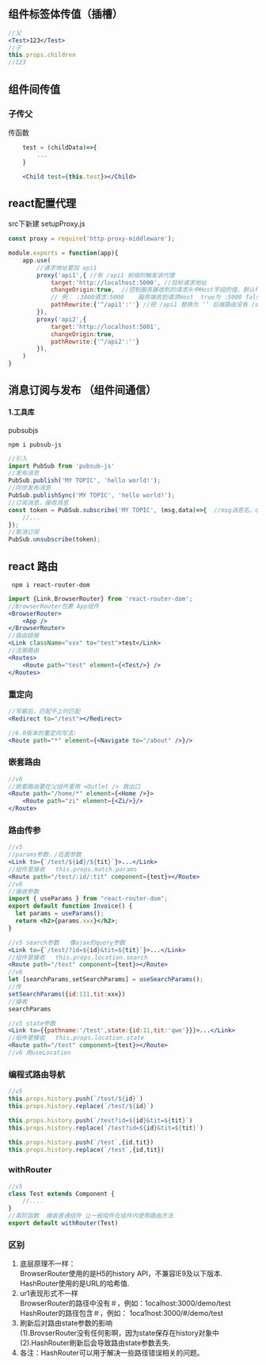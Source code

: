## 组件标签体传值（插槽）
```jsx
//父
<Test>123</Test>
//子
this.props.children
//123
```
## 组件间传值
### 子传父  
传函数  

```jsx
    test = (childData)=>{
        ...
    }

    <Child test={this.test}></Child>
```

## react配置代理
src下新建 setupProxy.js
```js
const proxy = require('http-proxy-middleware');

module.exports = function(app){
    app.use(
        //请求地址要加 api1 
        proxy('api1',{ //有 /api1 前缀的触发该代理
            target:'http://localhost:5000', //目标请求地址
            changeOrigin:true,  //控制服务器收到的请求头中Host字段的值，默认false ，建议true
            // 例： :3000请求:5000    服务端收到请求Host  true为 :5000 false为 :3000
            pathRewrite:{'^/api1':''} //把 /api1 替换为 ‘’ 后端路由没有 /api1 
        }),
        proxy('api2',{
            target:'http://localhost:5001',
            changeOrigin:true,
            pathRewrite:{'^/api2':''}
        }),
    )
}
```

## 消息订阅与发布 （组件间通信）
#### 1.工具库
pubsubjs  
```
npm i pubsub-js
```
```js
//引入
import PubSub from 'pubsub-js'
//发布消息
PubSub.publish('MY TOPIC', 'hello world!');
//同步发布消息
PubSub.publishSync('MY TOPIC', 'hello world!');
//订阅消息，接收消息
const token = PubSub.subscribe('MY TOPIC', (msg,data)=>{  //msg消息名，data接收的数据
    //...
});
//取消订阅
PubSub.unsubscribe(token);
```

 ## react 路由
     npm i react-router-dom
```jsx
import {Link,BrowserRouter} from 'react-router-dom';
//BrowserRouter包裹 App组件
<BrowserRouter>
    <App />
</BrowserRouter>
//路由链接
<Link className="xxx" to="test">test</Link>
//注册路由
<Routes>
    <Route path="test" element={<Test/>} />
</Routes>
```
### 重定向
```jsx
//写最后，匹配不上时匹配
<Redirect to="/test"></Redirect>

//6.0版本的重定向写法:  
<Route path="*" element={<Navigate to="/about" />}/>
```
### 嵌套路由
```jsx
//v6
//嵌套路由要在父组件里用 <Outlet /> 做出口
<Route path="/home/*" element={<Home />}>
    <Route path="zi" element={<Zi/>}/>
</Route>
```
### 路由传参
```jsx
//v5
//params参数，/后面参数
<Link to={`/test/${id}/${tit}`}>...</Link>
//组件里接收   this.props.match.params
<Route path="/test/:id/:tit" component={test}></Route>
//v6
//接收参数
import { useParams } from "react-router-dom";
export default function Invoice() {
  let params = useParams();
  return <h2>{params.xxx}</h2>;
}

//v5 search参数   像ajax的query参数
<Link to={`/test/?id=${id}&tit=${tit}`}>...</Link>
//组件里接收   this.props.location.search
<Route path="/test" component={test}></Route>
//v6
let [searchParams,setSearchParams] = useSearchParams();
//传
setSearchParams({id:111,tit:xxx})
//接收
searchParams

//v5 state参数
<Link to={{pathname:'/test',state:{id:11,tit:'qwe'}}}>...</Link>
//组件里接收   this.props.location.state
<Route path="/test" component={test}></Route>
//v6 用useLocation
```
### 编程式路由导航
```jsx
//v5
this.props.history.push(`/test/${id}`)
this.props.history.replace(`/test/${id}`)

this.props.history.push(`/test?id=${id}&tit=${tit}`)
this.props.history.replace(`/test?id=${id}&tit=${tit}`)

this.props.history.push(`/test`,{id,tit})
this.props.history.replace(`/test`,{id,tit})
```
### withRouter
```jsx
//v5
class Test extends Component {
    //....
}
//高阶函数  接收普通组件 让一般组件在组件内使用路由方法
export default withRouter(Test)
```
###  区别
1. 底层原理不一样：  
  BrowserRouter使用的是H5的history API，不兼容IE9及以下版本.  
  HashRouter使用的是URL的哈希值.  
2. ur1表现形式不一样  
  BrowserRouter的路径中没有＃，例如：1ocalhost:3000/demo/test  
  HashRouter的路径包含＃，例如： 1oca1host:3000/#/demo/test  
3. 刷新后对路由state参数的影响  
  (1).BrovserRouter没有任何影啊，因为state保存在history对象中  
  (2).HashRouter刷新后会导致路由state参数丢失.  
4. 各注：HashRouter可以用于解决一些路径错误相关的问题。  